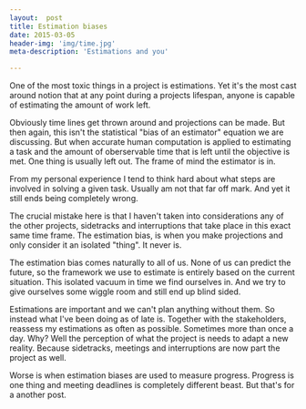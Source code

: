 ```yaml
---
layout:  post
title: Estimation biases 
date: 2015-03-05
header-img: 'img/time.jpg'
meta-description: 'Estimations and you'

---
```

One of the most toxic things in a project is estimations. Yet it's the most cast around notion that at any point during a projects lifespan, anyone is capable of estimating the amount of work left.

Obviously time lines get thrown around and projections can be made. But then
again, this isn't the statistical "bias of an estimator" equation we are
discussing. But when accurate human computation is applied to estimating a task and the
amount of oberservable time that is left until the objective is met. One thing is
usually left out. The frame of mind the estimator is in. 

From my personal experience I tend to think hard about what steps are
involved in solving a given task. Usually am not that far off mark. And yet it still ends being completely wrong.

The crucial mistake here is that I haven't taken into considerations any of the
other projects, sidetracks and interruptions that take place in this exact
same time frame. The estimation bias, is when you make projections and only consider it an isolated "thing". It never is.

The estimation bias comes naturally to all of us. None of us can predict the
future, so the framework we use to estimate is entirely based on the current
situation. This isolated vacuum in time we find ourselves in. And we try to
give ourselves some wiggle room and still end up blind sided.

Estimations are important and we can't plan anything without them. So
instead what I've been doing as of late is. Together with the stakeholders,
reassess my estimations as often as possible. Sometimes more than once a
day. Why? Well the perception of what the project is needs to adapt a new
reality. Because sidetracks, meetings and interruptions are now part the project as well.    

Worse is when estimation biases are used to measure progress. Progress is one thing and meeting deadlines is completely different beast. But that's for a another post.


 
